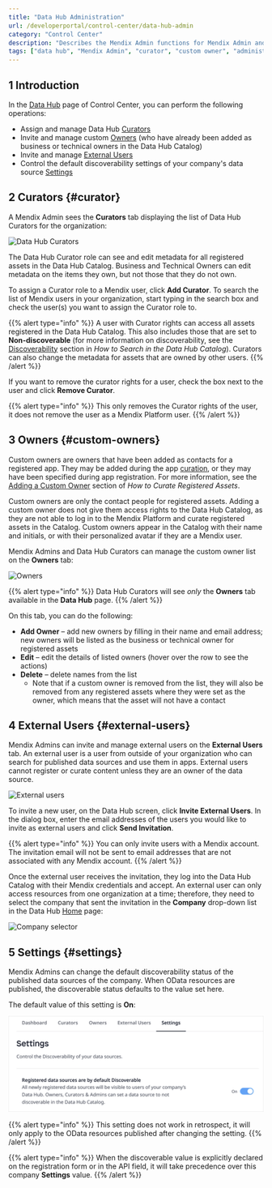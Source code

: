 ```yaml
---
title: "Data Hub Administration"
url: /developerportal/control-center/data-hub-admin
category: "Control Center"
description: "Describes the Mendix Admin functions for Mendix Admin and curators."
tags: ["data hub", "Mendix Admin", "curator", "custom owner", "administration"]
---
```


## 1 Introduction

In the [Data Hub](/developerportal/control-center#data-hub) page of Control Center, you can perform the following operations:

* Assign and manage Data Hub [Curators](#curator)
* Invite and manage custom [Owners](#custom-owners) (who have already been added as business or technical owners in the Data Hub Catalog)
* Invite and manage [External Users](#external-users)
* Control the default discoverability settings of your company's data source [Settings](#settings)

## 2 Curators {#curator}

A Mendix Admin sees the **Curators** tab displaying the list of Data Hub Curators for the organization:

![Data Hub Curators](attachments/data-hub-admin/curators.png)

The Data Hub Curator role can see and edit metadata for all registered assets in the Data Hub Catalog. Business and Technical Owners can edit metadata on the items they own, but not those that they do not own.

To assign a Curator role to a Mendix user, click **Add Curator**. To search the list of Mendix users in your organization, start typing in the search box and check the user(s) you want to assign the Curator role to.

{{% alert type="info" %}}
A user with Curator rights can access all assets registered in the Data Hub Catalog. This also includes those that are set to **Non-discoverable** (for more information on discoverability, see the [Discoverability](/data-hub/data-hub-catalog/search#discoverability-metadata) section in *How to Search in the Data Hub Catalog*). Curators can also change the metadata for assets that are owned by other users.
{{% /alert %}}

If you want to remove the curator rights for a user, check the box next to the user and click **Remove Curator**.

{{% alert type="info" %}}
This only removes the Curator rights of the user, it does not remove the user as a Mendix Platform user.
{{% /alert %}}

## 3 Owners {#custom-owners}

Custom owners are owners that have been added as contacts for a registered app. They may be added during the app [curation](/data-hub/data-hub-catalog/curate#custom-owner), or they may have been specified during app registration. For more information, see the [Adding a Custom Owner](/data-hub/data-hub-catalog/curate#custom-owner) section of *How to Curate Registered Assets*.

Custom owners are only the contact people for registered assets. Adding a custom owner does not give them access rights to the Data Hub Catalog, as they are not able to log in to the Mendix Platform and curate registered assets in the Catalog. Custom owners appear in the Catalog with their name and initials, or with their personalized avatar if they are a Mendix user.

Mendix Admins and Data Hub Curators can manage the custom owner list on the **Owners** tab:

![Owners](attachments/data-hub-admin/owners.png)

{{% alert type="info" %}}
Data Hub Curators will see *only* the **Owners** tab available in the **Data Hub** page.
{{% /alert %}}

On this tab, you can do the following:

* **Add Owner** – add new owners by filling in their name and email address; new owners will be listed as the business or technical owner for registered assets
* **Edit** – edit the details of listed owners (hover over the row to see the actions)
* **Delete** – delete names from the list
	* Note that if a custom owner is removed from the list, they will also be removed from any registered assets where they were set as the owner, which means that the asset will not have a contact

## 4 External Users {#external-users}

Mendix Admins can invite and manage external users on the **External Users** tab. An external user is a user from outside of your organization who can search for published data sources and use them in apps. External users cannot register or curate content unless they are an owner of the data source.

![External users](attachments/data-hub-admin/external_users.png)

To invite a new user, on the Data Hub screen, click **Invite External Users**. In the dialog box, enter the email addresses of the users you would like to invite as external users and click **Send Invitation**.

{{% alert type="info" %}}
You can only invite users with a Mendix account. The invitation email will not be sent to email addresses that are not associated with any Mendix account.
{{% /alert %}}

Once the external user receives the invitation, they log into the Data Hub Catalog with their Mendix credentials and accept. An external user can only access resources from one organization at a time; therefore, they need to select the company that sent the invitation in the **Company** drop-down list in the Data Hub [Home](/data-hub/data-hub-catalog/#data-hub-home) page:

![Company selector](attachments/data-hub-admin/company_selector.png)

## 5 Settings {#settings}

Mendix Admins can change the default discoverability status of the published data sources of the company. When OData resources are published, the discoverable status defaults to the value set here. 

The default value of this setting is **On**:

![Settings](attachments/data-hub-admin/Admin-Settings.PNG)

{{% alert type="info" %}}
This setting does not work in retrospect, it will only apply to the  OData resources published after changing the setting.
{{% /alert %}}

{{% alert type="info" %}}
When the discoverable value is explicitly declared on the registration form or in the API field, it will take precedence over this company **Settings** value.
{{% /alert %}}
